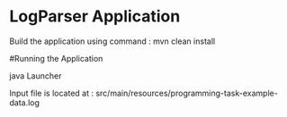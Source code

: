 # LogParser Application

Build the application using command : mvn clean install

#Running the Application

java Launcher 

Input file is located at : src/main/resources/programming-task-example-data.log